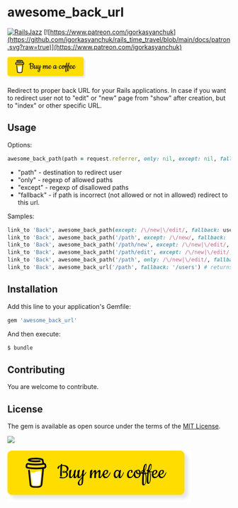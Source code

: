 # awesome_back_url

[![RailsJazz](https://github.com/igorkasyanchuk/rails_time_travel/blob/main/docs/my_other.svg?raw=true)](https://www.railsjazz.com)
[![https://www.patreon.com/igorkasyanchuk](https://github.com/igorkasyanchuk/rails_time_travel/blob/main/docs/patron.svg?raw=true)](https://www.patreon.com/igorkasyanchuk)

[!["Buy Me A Coffee"](https://github.com/igorkasyanchuk/get-smart/blob/main/docs/snapshot-bmc-button-small.png?raw=true)](https://buymeacoffee.com/igorkasyanchuk)

Redirect to proper back URL for your Rails applications. In case if you want to redirect user not to "edit" or "new" page from "show" after creation, but to "index" or other specific URL.

## Usage

Options:

```ruby
awesome_back_path(path = request.referrer, only: nil, except: nil, fallback: :back)
```

* "path" - destination to redirect user
* "only" -  regexp of allowed paths
* "except" - regexp of disallowed paths
* "fallback" - if path is incorrect (not allowed or not in allowed) redirect to this url.

Samples:


```ruby
link_to 'Back', awesome_back_path(except: /\/new|\/edit/, fallback: users_path) # returns '/users'
link_to 'Back', awesome_back_path('/path', except: /\/new/, fallback: '/users') # returns  '/path'
link_to 'Back', awesome_back_path('/path/new', except: /\/new|\/edit/, fallback: '/users') # returns '/users'
link_to 'Back', awesome_back_path('/path/edit', except: /\/new|\/edit/, fallback: '/users') # returns '/users'
link_to 'Back', awesome_back_path('/path', only: /\/new|\/edit/, fallback: '/users') # returns '/users'
link_to 'Back', awesome_back_url('/path', fallback: '/users') # returns '/path'    
```

## Installation

Add this line to your application's Gemfile:

```ruby
gem 'awesome_back_url'
```

And then execute:
```bash
$ bundle
```

## Contributing

You are welcome to contribute.

## License

The gem is available as open source under the terms of the [MIT License](https://opensource.org/licenses/MIT).


[<img src="https://github.com/igorkasyanchuk/rails_time_travel/blob/main/docs/more_gems.png?raw=true"
/>](https://www.railsjazz.com/?utm_source=github&utm_medium=bottom&utm_campaign=awesome_back_url)

[!["Buy Me A Coffee"](https://github.com/igorkasyanchuk/get-smart/blob/main/docs/snapshot-bmc-button.png?raw=true)](https://buymeacoffee.com/igorkasyanchuk)
